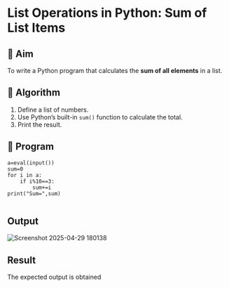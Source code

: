 # List Operations in Python: Sum of List Items

## 🎯 Aim
To write a Python program that calculates the **sum of all elements** in a list.

## 🧠 Algorithm
1. Define a list of numbers.
2. Use Python’s built-in `sum()` function to calculate the total.
3. Print the result.

## 🧾 Program

```
a=eval(input())
sum=0
for i in a:
    if i%10==3:
        sum+=i
print("Sum=",sum)
        
```
## Output
![Screenshot 2025-04-29 180138](https://github.com/user-attachments/assets/48346e53-0dc5-4d93-81a2-832047b71804)


## Result
The expected output is obtained
